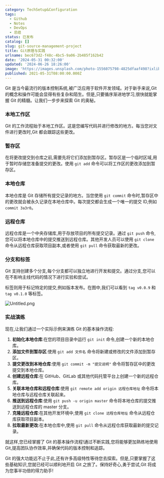 ```yaml
---
category: TechSetup&Configuration
tags:
  - Github
  - Notes
  - DevOps
  - 总结
status: 已发布
catalog: []
slug: git-source-management-project
title: Git原理与实践
urlname: bec673d2-f48c-4bc5-9a06-2b485f162b42
date: '2024-05-31 00:32:00'
updated: '2024-06-26 18:26:00'
image: 'https://images.unsplash.com/photo-1556075798-4825dfaaf498?ixlib=rb-4.0.3&q=85&fm=jpg&crop=entropy&cs=srgb'
published: 2021-05-31T08:00:00.000Z
---
```


Git 是当今最流行的版本控制系统,被广泛应用于软件开发领域。对于新手来说,Git 的概念和操作可能会显得有些复杂和陌生。但是,只要循序渐进地学习,很快就能掌握 Git 的精髓。让我们一步步来探索 Git 的奥秘。


### 本地工作区


Git 的工作流程始于本地工作区。这是您编写代码并进行修改的地方。每当您对文件进行更改时,Git 都会跟踪这些更改。


### 暂存区


在将更改提交到仓库之前,需要先将它们添加到暂存区。暂存区是一个临时区域,用于暂时存储您准备提交的更改。使用 `git add` 命令可以将工作区的更改添加到暂存区。


### 本地仓库


本地仓库是 Git 存储所有提交记录的地方。当您使用 `git commit` 命令时,暂存区中的更改就会被永久记录在本地仓库中。每次提交都会生成一个唯一的提交 ID,例如 `commit 3a3r0`。


### 远程仓库


远程仓库是一个中央存储库,用于存放项目的所有提交记录。通过 `git push` 命令,您可以将本地仓库中的提交推送到远程仓库。其他开发人员可以使用 `git clone` 命令从远程仓库获取项目副本,或者使用 `git pull` 命令获取最新的更改。


### 分支和标签


Git 支持创建多个分支,每个分支都可以独立地进行开发和提交。通过分支,您可以在不影响主线代码的情况下进行实验和尝试。


标签则用于标记特定的提交,例如版本发布。在图中,我们可以看到 `tag v0.0.9` 和 `tag v0.1.0` 等标签。


![Untitled.png](https://prod-files-secure.s3.us-west-2.amazonaws.com/5d24fe63-e567-4804-86f9-9fdc62e13082/77b77e01-3aab-4add-bdbd-7f489727861d/Untitled.png?X-Amz-Algorithm=AWS4-HMAC-SHA256&X-Amz-Content-Sha256=UNSIGNED-PAYLOAD&X-Amz-Credential=ASIAZI2LB466SH2SUHNU%2F20250301%2Fus-west-2%2Fs3%2Faws4_request&X-Amz-Date=20250301T053553Z&X-Amz-Expires=3600&X-Amz-Security-Token=IQoJb3JpZ2luX2VjEGQaCXVzLXdlc3QtMiJGMEQCIBJjOvVc76lgAnzEiCl9e9E0BcJ2s2jJDEknGcRW6HxvAiBFipaLZhaJPpq%2Bshl3PM%2BX3i5ujNqp4m5Pf4kBXjpO5CqIBAid%2F%2F%2F%2F%2F%2F%2F%2F%2F%2F8BEAAaDDYzNzQyMzE4MzgwNSIMAgeaO%2FknHmYfJt%2FRKtwD8FoQVKS2DMn44CUCjtqSgOokF5JD3GdaGYGHocjjC2Ua6l4DiFI331lg1RyFKWsue1sXzRuymwmuzlGgbP9XbABQPwQDoAK7ZE0PlNa4tBdPeOT2KMj3xpOBLE0gpJEVp%2FsMIDmxTPnw07rnkvGAUZ6Y5aHeNbuBGjDz8iMP5fjsJCxUpSof6naMge%2FEGCH17N2jUCbb0NMQSymUh5BmVT9YPS1EZx4%2B%2B6JfNyayC8udWi%2FCXSnp1vLqYXb0YyaoOXf6nBtDsq5zGgeZJ4ClqFRXcmMB3S9RpLjazbon4XZUI3moIFmvVRgkAi6RP0Oqwq8sH11jXRG%2BIXuqbBB9quY6fP0ZmCPV8pzf9DN5f5CESM5iPxTM28MZwoulx8NPAncgfpqoM%2FeFM7vVlGmP3vbYOW3UgjZNeTtftlQ0UPnuFedPmJvhzDhY34GIcTutWYxuEwA04iWP3WANWkbl%2FueJrIkC73dekkmij8%2B%2BXZZxdqBgUH0XiMYFU3UKHNGQLO7raLaVF88rEuW2m%2FrrXlq2KSG3FdrJJkqeFhSgh%2FyP8u3t1oiXk%2B2g5J0QGtI7bpS4SKHFRFyS4dW2mckHTuj8P0HiwTSHxfDi5gtgcXlqcLKuMN2OviguIEwwlY%2BKvgY6pgEW7I5KSfcXtOHoiBvz13OwpeSxOrOWFWL4dBYLxAZNv1I2OCWoXHetBsPF2N0kfyfjF5flKm7ITqrEyuXfSfF1aXTvvpKO%2BDUjCaM%2FROL3jft9Bi%2BbroadIG1JCBvUCmahgl%2Fhy7aJOnEKaKOrbSTCugxooDr7Ve97Z65F95ItAAigYXNYi8R50%2BLyjIocneg0KifsIgvth%2BBMDIfnGTXQ62cDB4p8&X-Amz-Signature=6e12d0a360942b6cb7c32ca8852daa17d4f8a4105292108c04fa038b3463d6ad&X-Amz-SignedHeaders=host&x-id=GetObject)


### 实战演练


现在,让我们通过一个实际示例来演练 Git 的基本操作流程:

1. **初始化本地仓库**:在您的项目目录中运行 `git init` 命令,创建一个新的本地仓库。
2. **添加文件到暂存区**:使用 `git add 文件名` 命令将新建或修改的文件添加到暂存区。
3. **提交更改到本地仓库**:使用 `git commit -m "提交说明"` 命令将暂存区中的更改提交到本地仓库。
4. **创建远程仓库**:在 GitHub、GitLab 或其他代码托管平台上创建一个新的远程仓库。
5. **关联本地仓库和远程仓库**:使用 `git remote add origin 远程仓库地址` 命令将本地仓库与远程仓库关联起来。
6. **推送到远程仓库**:使用 `git push -u origin master` 命令将本地仓库的提交推送到远程仓库的 master 分支。
7. **克隆远程仓库**:在其他开发环境中,使用 `git clone 远程仓库地址` 命令从远程仓库获取项目副本。
8. **拉取最新更改**:在本地仓库中,使用 `git pull` 命令从远程仓库获取最新的提交记录。

就这样,您已经掌握了 Git 的基本操作流程!通过不断实践,您将能够更加熟练地使用 Git,提高团队协作效率,并确保代码的版本控制和追踪。


Git 的强大功能远不止于此,还有许多高级特性等待您去探索。但是,只要掌握了这些基础知识,您就已经可以顺利地开启 Git 之旅了。保持好奇心,勇于尝试,Git 将成为您事半功倍的得力助手!

